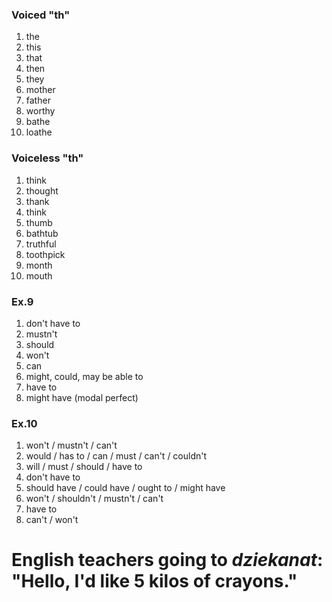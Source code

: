 ### Voiced "th"

1. the
2. this
3. that
4. then
5. they
6. mother
7. father
8. worthy
9. bathe
10. loathe


### Voiceless "th"

1. think
2. thought
3. thank
4. think
5. thumb
6. bathtub
7. truthful
8. toothpick
9. month
10. mouth

### Ex.9

1. don't have to
2. mustn't
3. should
4. won't
5. can
6. might, could, may be able to
7. have to
8. might have (modal perfect)

### Ex.10

1. won't / mustn't / can't
2. would / has to / can / must / can't / couldn't 
3. will / must  / should / have to
4. don't have to 
5. should have / could have / ought to / might have
6. won't / shouldn't / mustn't / can't
7. have to 
8. can't / won't 


# English teachers going to *dziekanat*: "Hello, I'd like 5 kilos of crayons."